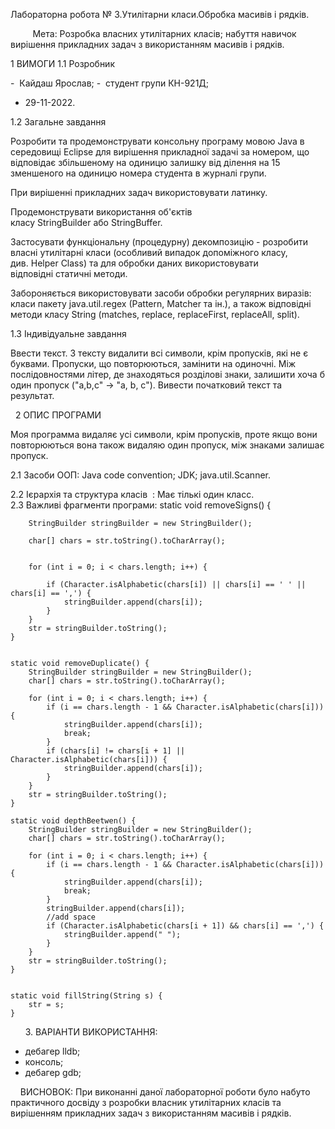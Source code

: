 Лабораторна робота № 3.Утилітарни класи.Обробка масивів і рядків.

        
Мета: Розробка власних утилітарних класів; набуття навичок вирішення прикладних задач з використанням масивів і рядків.

     

1 ВИМОГИ 
1.1 Розробник 

-  Кайдаш Ярослав; 
-  студент групи КН-921Д; 
-  29-11-2022. 

1.2 Загальне завдання 

Розробити та продемонструвати консольну програму мовою Java в середовищі Eclipse для вирішення прикладної задачі за номером, що відповідає збільшеному на одиницю залишку від ділення на 15 зменшеного на одиницю номера студента в журналі групи.

При вирішенні прикладних задач використовувати латинку.

Продемонструвати використання об'єктів класу StringBuilder або StringBuffer.

Застосувати функціональну (процедурну) декомпозицію - розробити власні утилітарні класи (особливий випадок допоміжного класу, див. Helper Class) та для обробки даних використовувати відповідні статичні методи.

Забороняється використовувати засоби обробки регулярних виразів: класи пакету java.util.regex (Pattern, Matcher та ін.), а також відповідні методи класу String (matches, replace, replaceFirst, replaceAll, split).




1.3 Індивідуальне завдання 

Ввести текст. З тексту видалити всі символи, крім пропусків, які не є буквами. Пропуски, що повторюються, замінити на одиночні. Між послідовностями літер, де знаходяться розділові знаки, залишити хоча б один пропуск ("a,b,c" -> "a, b, c"). Вивести початковий текст та результат.

 
2 ОПИС ПРОГРАМИ 

Моя программа видаляє усі символи, крім пропусків, проте якщо вони повторюються вона також видаляю один пропуск, між знаками залишає пропуск.

2.1 Засоби ООП:
Java code convention;
JDK;
java.util.Scanner.


2.2 Ієрархія та структура класів  :
Має тількі один класс.
   
2.3 Важливі фрагменти програми:
static void removeSigns() {

        StringBuilder stringBuilder = new StringBuilder();

        char[] chars = str.toString().toCharArray();


        for (int i = 0; i < chars.length; i++) {

            if (Character.isAlphabetic(chars[i]) || chars[i] == ' ' || chars[i] == ',') {
                stringBuilder.append(chars[i]);
            }
        }
        str = stringBuilder.toString();
    }

   
    static void removeDuplicate() {
        StringBuilder stringBuilder = new StringBuilder();
        char[] chars = str.toString().toCharArray();

        for (int i = 0; i < chars.length; i++) {
            if (i == chars.length - 1 && Character.isAlphabetic(chars[i])) {
                stringBuilder.append(chars[i]);
                break;
            }
            if (chars[i] != chars[i + 1] || Character.isAlphabetic(chars[i])) {
                stringBuilder.append(chars[i]);
            }
        }
        str = stringBuilder.toString();
    }

    static void depthBeetwen() {
        StringBuilder stringBuilder = new StringBuilder();
        char[] chars = str.toString().toCharArray();

        for (int i = 0; i < chars.length; i++) {
            if (i == chars.length - 1 && Character.isAlphabetic(chars[i])) {
                stringBuilder.append(chars[i]);
                break;
            }
            stringBuilder.append(chars[i]);
            //add space
            if (Character.isAlphabetic(chars[i + 1]) && chars[i] == ',') {
                stringBuilder.append(" ");
            }
        }
        str = stringBuilder.toString();
    }

    
    static void fillString(String s) {
        str = s;
    }
 
 
 
3. ВАРІАНТИ ВИКОРИСТАННЯ:
- дебагер lldb;
- консоль;
- дебагер gdb;
 
 
 
ВИСНОВОК:
При виконанні даної лабораторної роботи було набуто практичного досвіду з розробки власник утилітарних класів та вирішенням прикладних задач з використанням масивів і рядків.